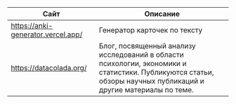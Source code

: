 | Сайт           | Описание                                      |
|----------------|-----------------------------------------------|
| https://anki-generator.vercel.app/ | Генератор карточек по тексту |
| https://datacolada.org/ | Блог, посвященный анализу исследований в области психологии, экономики и статистики. Публикуются статьи, обзоры научных публикаций и другие материалы по теме. |
